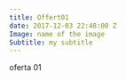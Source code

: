 ```yaml
---
title: Offert01
date: 2017-12-03 22:48:00 Z
Image: name of the image
Subtitle: my subtitle
---
```


oferta 01